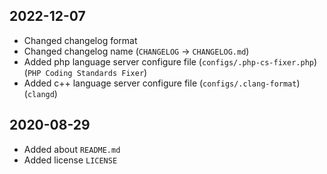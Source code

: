 2022-12-07
------------------

- Changed changelog format
- Changed changelog name (``CHANGELOG`` -> ``CHANGELOG.md``)
- Added php language server configure file (``configs/.php-cs-fixer.php``) (``PHP Coding Standards Fixer``)
- Added c++ language server configure file (``configs/.clang-format``) (``clangd``)

2020-08-29
------------------

- Added about ``README.md``
- Added license ``LICENSE``